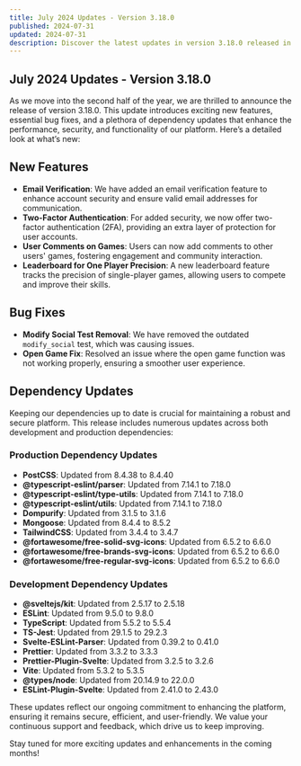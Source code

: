 ```yaml
---
title: July 2024 Updates - Version 3.18.0
published: 2024-07-31
updated: 2024-07-31
description: Discover the latest updates in version 3.18.0 released in July 2024, featuring new functionalities, important bug fixes, and numerous dependency updates.
---
```


## July 2024 Updates - Version 3.18.0

As we move into the second half of the year, we are thrilled to announce the release of version 3.18.0. This update introduces exciting new features, essential bug fixes, and a plethora of dependency updates that enhance the performance, security, and functionality of our platform. Here’s a detailed look at what’s new:

## New Features

- **Email Verification**: We have added an email verification feature to enhance account security and ensure valid email addresses for communication.
- **Two-Factor Authentication**: For added security, we now offer two-factor authentication (2FA), providing an extra layer of protection for user accounts.
- **User Comments on Games**: Users can now add comments to other users' games, fostering engagement and community interaction.
- **Leaderboard for One Player Precision**: A new leaderboard feature tracks the precision of single-player games, allowing users to compete and improve their skills.

## Bug Fixes

- **Modify Social Test Removal**: We have removed the outdated `modify_social` test, which was causing issues.
- **Open Game Fix**: Resolved an issue where the open game function was not working properly, ensuring a smoother user experience.

## Dependency Updates

Keeping our dependencies up to date is crucial for maintaining a robust and secure platform. This release includes numerous updates across both development and production dependencies:

### Production Dependency Updates

- **PostCSS**: Updated from 8.4.38 to 8.4.40
- **@typescript-eslint/parser**: Updated from 7.14.1 to 7.18.0
- **@typescript-eslint/type-utils**: Updated from 7.14.1 to 7.18.0
- **@typescript-eslint/utils**: Updated from 7.14.1 to 7.18.0
- **Dompurify**: Updated from 3.1.5 to 3.1.6
- **Mongoose**: Updated from 8.4.4 to 8.5.2
- **TailwindCSS**: Updated from 3.4.4 to 3.4.7
- **@fortawesome/free-solid-svg-icons**: Updated from 6.5.2 to 6.6.0
- **@fortawesome/free-brands-svg-icons**: Updated from 6.5.2 to 6.6.0
- **@fortawesome/free-regular-svg-icons**: Updated from 6.5.2 to 6.6.0

### Development Dependency Updates

- **@sveltejs/kit**: Updated from 2.5.17 to 2.5.18
- **ESLint**: Updated from 9.5.0 to 9.8.0
- **TypeScript**: Updated from 5.5.2 to 5.5.4
- **TS-Jest**: Updated from 29.1.5 to 29.2.3
- **Svelte-ESLint-Parser**: Updated from 0.39.2 to 0.41.0
- **Prettier**: Updated from 3.3.2 to 3.3.3
- **Prettier-Plugin-Svelte**: Updated from 3.2.5 to 3.2.6
- **Vite**: Updated from 5.3.2 to 5.3.5
- **@types/node**: Updated from 20.14.9 to 22.0.0
- **ESLint-Plugin-Svelte**: Updated from 2.41.0 to 2.43.0

These updates reflect our ongoing commitment to enhancing the platform, ensuring it remains secure, efficient, and user-friendly. We value your continuous support and feedback, which drive us to keep improving.

Stay tuned for more exciting updates and enhancements in the coming months!
